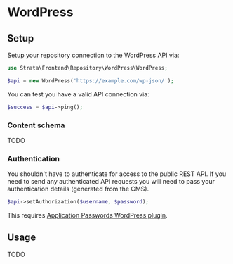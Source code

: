 # WordPress

## Setup

Setup your repository connection to the WordPress API via:

```php
use Strata\Frontend\Repository\WordPress\WordPress;

$api = new WordPress('https://example.com/wp-json/');
```

You can test you have a valid API connection via:

```php
$success = $api->ping();
```

### Content schema

TODO

### Authentication

You shouldn't have to authenticate for access to the public REST API. If you need to send any authenticated API requests 
you will need to pass your authentication details (generated from the CMS).

```php
$api->setAuthorization($username, $password);
```

This requires [Application Passwords WordPress plugin](https://wordpress.org/plugins/application-passwords/).

## Usage

TODO


